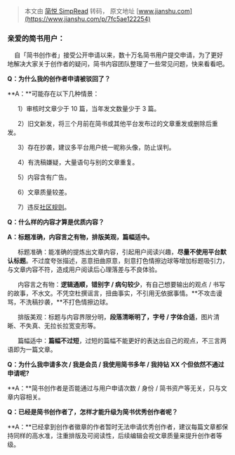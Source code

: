 > 本文由 [简悦 SimpRead](http://ksria.com/simpread/) 转码， 原文地址 [www.jianshu.com](https://www.jianshu.com/p/7fc5ae122254)

### **亲爱的简书用户：**

    自「简书创作者」接受公开申请以来，数十万名简书用户提交申请，为了更好地解决大家关于创作者的疑问，简书内容团队整理了一些常见问题，快来看看吧。

**Q：为什么我的创作者申请被驳回了？**

**A：**可能存在以下几种情景：

      1）审核时文章少于 10 篇，当年发文数量少于 3 篇。

      2）旧文新发，将三个月前在简书或其他平台发布过的文章重发或删除后重发。

      3）存在抄袭，建议多平台用户统一昵称头像，防止误判。

      4）有洗稿嫌疑，大量语句与别的文章重复。

      5）内容含有广告。

      6）文章质量较差。

      7）违反[社区规则](https://www.jianshu.com/p/1011f0cdefee)。

**Q：什么样的内容才算是优质内容？**

**A：标题准确，内容言之有物，排版美观，篇幅适中。**

      标题准确：能准确的提炼出文章内容，引起用户阅读兴趣，**尽量不使用平台默认标题**。不过度夸张描述，恶意扭曲原意，刻意打色情擦边球等增加标题吸引力，与文章内容不符，造成用户阅读后心理落差与不良体验。

      内容言之有物：**逻辑通顺，错别字 / 病句较少**，有自己想要输出的观点 / 书写的故事，不水文。不凭空杜撰谣言，扭曲事实，不引用无依据事情。**不攻击谩骂，不洗稿抄袭，**不打色情擦边球。

      排版美观：标题与内容界限分明，**段落清晰明了，字号 / 字体合适**，图片清晰、不失真、无拉长拉宽变形等。

      篇幅适中：**篇幅不过短**，过短的篇幅不能更好的表达出自己的观点，不三言两语即为一篇文章。

**Q：为什么我申请多次 / 我是会员 / 我使用简书多年 / 我持钻 XX 个但依然不通过申请呢?**

**A：**简书创作者是否能通过与用户申请次数 / 身份 / 简书资产等无关，只与文章内容相关。

**Q：已经是简书创作者了，怎样才能升级为简书优秀创作者呢？**

**A：**已经拿到创作者徽章的作者暂时无法申请优秀创作者，建议每篇文章都保持同样的高水准，注重排版及可阅读性，后续编辑会视文章质量来提升创作者等级。